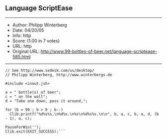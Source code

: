 
## Language ScriptEase ##
---
- Author: Philipp Winterberg
- Date: 04/20/05
- Info: http
- Score:  (1.00 in 7 votes)
- URL: http
- Original URL: http://www.99-bottles-of-beer.net/language-scriptease-585.html
---

```// ScriptEase version of 99 Bottles of beer (Bottles.jsa)
// See http://www.sedesk.com/us/desktop/
// Philipp Winterberg, http://www.winterbergs.de

#include <inout.jsh>

a = " bottle(s) of beer"; 
c = " on the wall"; 
d = "Take one down, pass it around,";

for (b = 99 ; b > 0 ; b--) 
  Clib.printf("%d%s%s,\n%d%s.\n%s\n%d%s%s.\n\n", b, a, c, b, a, d, (b - 1), a, c);

PauseForWin(''); 
Clib.exit(EXIT_SUCCESS);```
